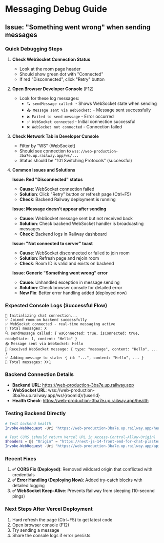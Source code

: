 # Messaging Debug Guide

## Issue: "Something went wrong" when sending messages

### Quick Debugging Steps

1. **Check WebSocket Connection Status**
   - Look at the room page header
   - Should show green dot with "Connected"
   - If red "Disconnected", click "Retry" button

2. **Open Browser Developer Console** (F12)
   - Look for these log messages:
     - `🔍 sendMessage called:` - Shows WebSocket state when sending
     - `📤 Message sent via WebSocket:` - Message sent successfully
     - `❌ Failed to send message` - Error occurred
     - `✅ WebSocket connected` - Initial connection successful
     - `❌ WebSocket not connected` - Connection failed

3. **Check Network Tab in Developer Console**
   - Filter by "WS" (WebSocket)
   - Should see connection to `wss://web-production-3ba7e.up.railway.app/ws/...`
   - Status should be "101 Switching Protocols" (successful)

4. **Common Issues and Solutions**

   **Issue: Red "Disconnected" status**
   - **Cause**: WebSocket connection failed
   - **Solution**: Click "Retry" button or refresh page (Ctrl+F5)
   - **Check**: Backend Railway deployment is running

   **Issue: Message doesn't appear after sending**
   - **Cause**: WebSocket message sent but not received back
   - **Solution**: Check backend WebSocket handler is broadcasting messages
   - **Check**: Backend logs in Railway dashboard

   **Issue: "Not connected to server" toast**
   - **Cause**: WebSocket disconnected or failed to join room
   - **Solution**: Refresh page and rejoin room
   - **Check**: Room ID is valid and exists on backend

   **Issue: Generic "Something went wrong" error**
   - **Cause**: Unhandled exception in message sending
   - **Solution**: Check browser console for detailed error
   - **New Fix**: Better error handling added (deployed now)

### Expected Console Logs (Successful Flow)

```
🔌 Initializing chat connection...
✅ Joined room on backend successfully
✅ WebSocket connected - real-time messaging active
📝 Total messages: X
🔍 sendMessage called: { wsConnected: true, isConnected: true, readyState: 1, content: "Hello" }
📤 Message sent via WebSocket: Hello
📨 Received WebSocket message: { type: "message", content: "Hello", ... }
✅ Adding message to state: { id: "...", content: "Hello", ... }
📝 Total messages: X+1
```

### Backend Connection Details

- **Backend URL**: https://web-production-3ba7e.up.railway.app
- **WebSocket URL**: wss://web-production-3ba7e.up.railway.app/ws/{roomId}/{userId}
- **Health Check**: https://web-production-3ba7e.up.railway.app/health

### Testing Backend Directly

```powershell
# Test backend health
Invoke-WebRequest -Uri "https://web-production-3ba7e.up.railway.app/health" -Method GET

# Test CORS (should return Vercel URL in Access-Control-Allow-Origin)
$headers = @{ "Origin" = "https://next-js-14-front-end-for-chat-plaster-repository-7vb273qqo.vercel.app" }
Invoke-WebRequest -Uri "https://web-production-3ba7e.up.railway.app/api/users" -Method OPTIONS -Headers $headers
```

### Recent Fixes

1. **✅ CORS Fix (Deployed)**: Removed wildcard origin that conflicted with credentials
2. **✅ Error Handling (Deploying Now)**: Added try-catch blocks with detailed logging
3. **✅ WebSocket Keep-Alive**: Prevents Railway from sleeping (10-second pings)

### Next Steps After Vercel Deployment

1. Hard refresh the page (Ctrl+F5) to get latest code
2. Open browser console (F12)
3. Try sending a message
4. Share the console logs if error persists

